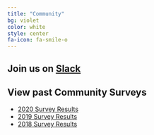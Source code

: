 ```yaml
---
title: "Community"
bg: violet
color: white
style: center
fa-icon: fa-smile-o
---
```


## Join us on [Slack](https://join.slack.com/t/hpcusersupporttools/shared_invite/zt-izzppzj7-KimN1u9oLCGaYE1TN1eeDg)

## View past Community Surveys

- [2020 Survey Results](https://docs.google.com/forms/d/e/1FAIpQLSd9iDpEQ9_5f6jSpYymSA38ZrJ8WIeCWP2pa-uCFW4i-J5ugQ/viewanalytics)
- [2019 Survey Results](https://docs.google.com/forms/d/e/1FAIpQLSctueSCRD3ADd_hPGBfMAukoearU93quLyGMxNJ7YJvX-7kag/viewanalytics)
- [2018 Survey Results](https://docs.google.com/forms/d/e/1FAIpQLSff0iFR5cCPKlCBDGWs48n0GFcGx0Cb81shh-N6Iljuy5ZOLw/viewanalytics)